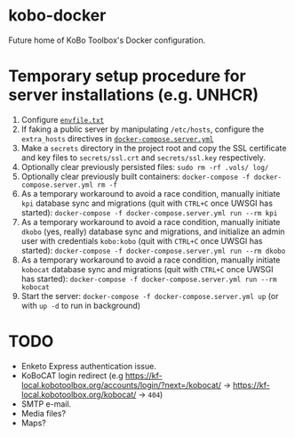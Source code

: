 # kobo-docker
Future home of KoBo Toolbox's Docker configuration.

# Temporary setup procedure for server installations (e.g. UNHCR)
1. Configure [`envfile.txt`](./envfile.txt)
2. If faking a public server by manipulating `/etc/hosts`, configure the `extra_hosts` directives in [`docker-compose.server.yml`](./docker-compose.server.yml)
3. Make a `secrets` directory in the project root and copy the SSL certificate and key files to `secrets/ssl.crt` and `secrets/ssl.key` respectively.
4. Optionally clear previously persisted files: `sudo rm -rf .vols/ log/`
5. Optionally clear previously built containers: `docker-compose -f docker-compose.server.yml rm -f`
6. As a temporary workaround to avoid a race condition, manually initiate `kpi` database sync and migrations (quit with `CTRL+C` once UWSGI has started): `docker-compose -f docker-compose.server.yml run --rm kpi`
7. As a temporary workaround to avoid a race condition, manually initiate `dkobo` (yes, really) database sync and migrations, and initialize an admin user with credentials `kobo:kobo` (quit with `CTRL+C` once UWSGI has started): `docker-compose -f docker-compose.server.yml run --rm dkobo`
8. As a temporary workaround to avoid a race condition, manually initiate `kobocat` database sync and migrations (quit with `CTRL+C` once UWSGI has started): `docker-compose -f docker-compose.server.yml run --rm kobocat`
9. Start the server: `docker-compose -f docker-compose.server.yml up` (or with `up -d` to run in background)

# TODO
* Enketo Express authentication issue.
* KoBoCAT login redirect (e.g https://kf-local.kobotoolbox.org/accounts/login/?next=/kobocat/ -> https://kf-local.kobotoolbox.org/kobocat/ -> `404`)
* SMTP e-mail.
* Media files?
* Maps?
